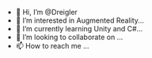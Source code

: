 - 👋 Hi, I’m @Dreigler
- 👀 I’m interested in Augmented Reality...
- 🌱 I’m currently learning Unity and C#...
- 💞️ I’m looking to collaborate on ...
- 📫 How to reach me ...

<!---
Dreigler/Dreigler is a ✨ special ✨ repository because its `README.md` (this file) appears on your GitHub profile.
You can click the Preview link to take a look at your changes.
--->
